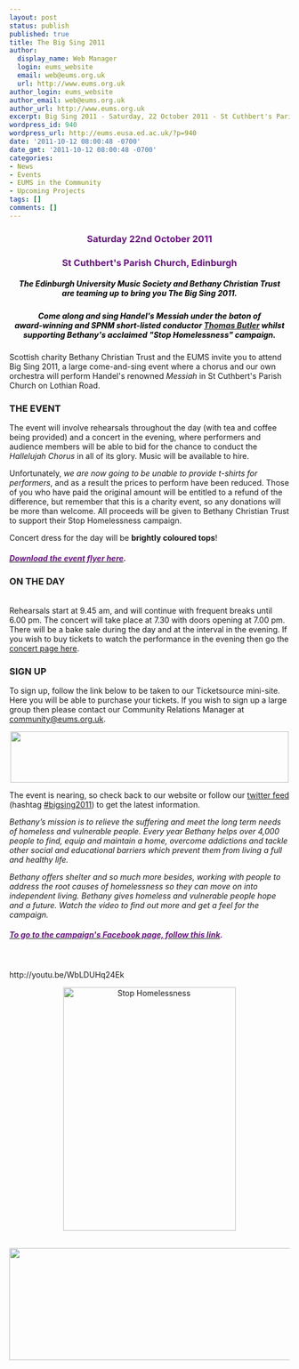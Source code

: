 ```yaml
---
layout: post
status: publish
published: true
title: The Big Sing 2011
author:
  display_name: Web Manager
  login: eums_website
  email: web@eums.org.uk
  url: http://www.eums.org.uk
author_login: eums_website
author_email: web@eums.org.uk
author_url: http://www.eums.org.uk
excerpt: Big Sing 2011 - Saturday, 22 October 2011 - St Cuthbert's Parish Church
wordpress_id: 940
wordpress_url: http://eums.eusa.ed.ac.uk/?p=940
date: '2011-10-12 08:00:48 -0700'
date_gmt: '2011-10-12 08:00:48 -0700'
categories:
- News
- Events
- EUMS in the Community
- Upcoming Projects
tags: []
comments: []
---
```

<h3 style="text-align: center;"><span style="color: #67167f;">Saturday 22nd October 2011</span></h3></p>
<h3 style="text-align: center;"><span style="color: #67167f;">St Cuthbert's Parish Church, Edinburgh</span></h3></p>
<h5 style="text-align: center;"><span style="color: #000000;">The Edinburgh University Music Society and Bethany Christian Trust<br />
are teaming up to bring you The Big Sing 2011.</span></h5></p>
<h5 style="text-align: center;"><span style="color: #000000;">Come along and sing Handel's <em>Messiah</em> under the baton of<br />
award-winning and SPNM short-listed conductor <a title="Find Thomas Butler here..." href="http://www.thomas-butler.co.uk/about.html" target="_blank">Thomas Butler</a> whilst<br />
supporting Bethany's acclaimed "Stop Homelessness" campaign.</span></h5></p>
<p>Scottish charity Bethany Christian Trust and the EUMS invite you to attend Big Sing 2011, a large come-and-sing event where a chorus and our own orchestra will perform Handel's renowned <em>Messiah </em>in St Cuthbert's Parish Church on Lothian Road.</p></p>
<h3>THE EVENT</h3></p>
<p>The event will involve rehearsals throughout the day (with tea and coffee being provided) and a concert in the evening, where performers and audience members will be able to bid for the chance to conduct the <em>Hallelujah Chorus</em> in all of its glory. Music will be available to hire.</p></p>
<p>Unfortunately, <em>we are now going to be unable to provide t-shirts for performers</em>, and as a result the prices to perform have been reduced. Those of you who have paid the original amount will be entitled to a refund of the difference, but remember that this is a charity event, so any donations will be more than welcome. All proceeds will be given to Bethany Christian Trust to support their Stop Homelessness campaign.</p></p>
<p>Concert dress for the day will be <strong>brightly coloured tops</strong>!</p></p>
<h5><a title="Big Sing 2011" href="http://eums.eusa.ed.ac.uk/wp-content/uploads/files/bigsing2011_webleaflet.pdf" target="_blank"><span style="color: #67167f;">Download the event flyer here</span></a><span style="color: #67167f;">.</span></h5></p>
<h3>ON THE DAY</h3><br />
Rehearsals start at 9.45 am, and will continue with frequent breaks until 6.00 pm. The concert will take place at 7.30 with doors opening at 7.00 pm. There will be a bake sale during the day and at the interval in the evening. If you wish to buy tickets to watch the performance in the evening then go the <a title="Bethany Christian Trust &amp; EUMS: Big Sing 2011" href="http://eums.eusa.ed.ac.uk/2011/bigsingconcert2011/">concert page here</a>.</p>
<h3>SIGN UP</h3></p>
<p>To sign up, follow the link below to be taken to our Ticketsource mini-site. Here you will be able to purchase your tickets. If you wish to sign up a large group then please contact our Community Relations Manager at <a title="Email us" href="mailto:community@eums.org.uk" target="_blank">community@eums.org.uk</a>.</p></p>
<p style="text-align: center;"><a title="Sign up here..." href="http://www.ticketsource.co.uk/date/28485"><img src="http://eums.eusa.ed.ac.uk/wp-content/uploads/build/bigsing_signup.png" alt="" width="500" height="92" /></a></p></p>
<p>The event is nearing, so check back to our website or follow our <a title="EUMS on Twitter" href="http://twitter.com/eums_updates" target="_blank">twitter feed</a> (hashtag <a title="#bigsing2011" href="http://twitter.com/#!/search/%23bigsing2011" target="_blank">#bigsing2011</a>) to get the latest information.</p></p>
<p><em>Bethany&rsquo;s mission is to relieve the suffering and meet the long term needs of homeless and vulnerable people. Every year Bethany helps over 4,000 people to find, equip and maintain a home, overcome addictions and tackle other social and educational barriers which prevent them from living a full and healthy life.</em></p></p>
<p><em>Bethany offers shelter and so much more besides, working with people to address the root causes of homelessness so they can move on into independent living. Bethany gives homeless and vulnerable people hope and a future. Watch the video to find out more and get a feel for the campaign.</em></p></p>
<h5><a title="Stop Homelessness Facebook Page" href="http://www.facebook.com/StopHomelessness" target="_blank"><span style="color: #67167f;">To go to the campaign's Facebook page, follow this link</span></a><span style="color: #67167f;">.</span></h5><br />
 </p>
<p>http://youtu.be/WbLDUHq24Ek</p>
<p align="center"><a title="Stop Homelessness - Campaign Poster 2011" href="http://eums.eusa.ed.ac.uk/wp-content/uploads/images/w620/posters/stophomelessness2011_poster.jpg"><img src="http://eums.eusa.ed.ac.uk/wp-content/uploads/images/w620/posters/stophomelessness2011_poster.jpg" alt="Stop Homelessness" width="310" height="438" /></a></p><br />
<img class="size-full wp-image-620" src="http://eums.eusa.ed.ac.uk/wp-content/uploads/images/w620/bigsing_footer.png" alt="" width="620" height="202" /></p>
